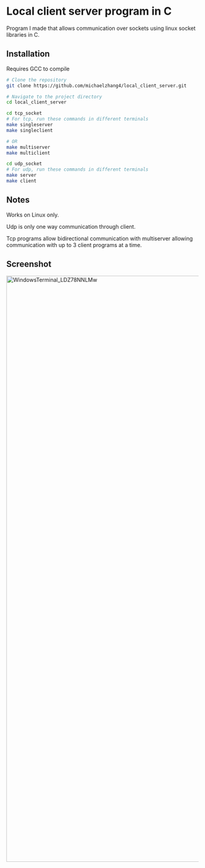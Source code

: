 # Local client server program in C

Program I made that allows communication over sockets using linux socket libraries in C.

## Installation

Requires GCC to compile

```sh
# Clone the repository
git clone https://github.com/michaelzhang4/local_client_server.git

# Navigate to the project directory
cd local_client_server

cd tcp_socket
# For tcp, run these commands in different terminals
make singleserver
make singleclient

# OR
make multiserver
make multiclient

cd udp_socket
# For udp, run these commands in different terminals
make server
make client
```

## Notes

Works on Linux only.

Udp is only one way communication through client.

Tcp programs allow bidirectional communication with multiserver allowing communication with up to 3 client programs at a time.

## Screenshot

<img width="1533" alt="WindowsTerminal_LDZ78NNLMw" src="https://github.com/user-attachments/assets/a4069fbe-0d95-4693-a2e6-d473b1ca2dd3">

